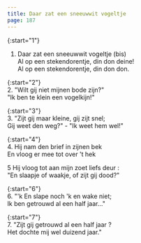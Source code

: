 ```yaml
---
title: Daar zat een sneeuwwit vogeltje
page: 187
---  
```



{:start="1"}  
1. Daar zat een sneeuwwit vogeltje (bis)  
Al op een stekendorentje, din don deine!  
Al op een stekendorentje, din don don.  


{:start="2"}  
2. "Wilt gij niet mijnen bode zijn?"  
"Ik ben te klein een vogelkijn!"  


{:start="3"}  
3. "Zijt gij maar kleine, gij zijt snel;  
Gij weet den weg?" - "Ik weet hem wel!"  


{:start="4"}  
4. Hij nam den brief in zijnen bek  
En vloog er mee tot over 't hek  


5 Hij vloog tot aan mijn zoet liefs deur :  
"En slaapje of waakje, of zijt gij dood?"  


{:start="6"}  
6. "'k En slape noch 'k en wake niet;  
Ik ben getrouwd al een half jaar..."  


{:start="7"}  
7. "Zijt gij getrouwd al een half jaar ?  
Het dochte mij wel duizend jaar."  